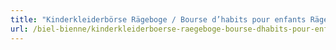 ```yaml
---
title: "Kinderkleiderbörse Rägeboge / Bourse d’habits pour enfants Rägeboge"
url: /biel-bienne/kinderkleiderboerse-raegeboge-bourse-dhabits-pour-enfants-raegeboge/
---
```

